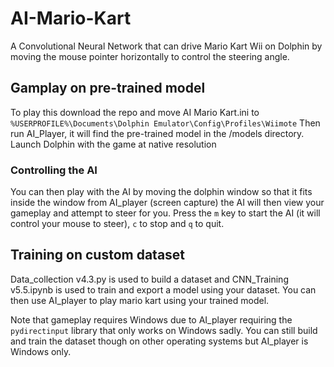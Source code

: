 # AI-Mario-Kart
A Convolutional Neural Network that can drive Mario Kart Wii on Dolphin by moving the mouse pointer horizontally to control the steering angle.

## Gamplay on pre-trained model
To play this download the repo and move AI Mario Kart.ini to ```%USERPROFILE%\Documents\Dolphin Emulator\Config\Profiles\Wiimote``` Then run AI_Player, it will find the pre-trained model in the /models directory. Launch Dolphin with the game at native resolution

### Controlling the AI
You can then play with the AI by moving the dolphin window so that it fits inside the window from AI_player (screen capture) the AI will then view your gameplay and attempt to steer for you. Press the ```m``` key to start the AI (it will control your mouse to steer), ```c``` to stop and ```q``` to quit.

## Training on custom dataset
Data_collection v4.3.py is used to build a dataset and CNN_Training v5.5.ipynb is used to train and export a model using your dataset. You can then use AI_player to play mario kart using your trained model.

Note that gameplay requires Windows due to AI_player requiring the ```pydirectinput``` library that only works on Windows sadly. You can still build and train the dataset though on other operating systems but AI_player is Windows only. 
